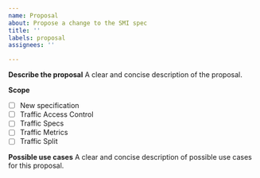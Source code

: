```yaml
---
name: Proposal
about: Propose a change to the SMI spec
title: ''
labels: proposal
assignees: ''

---
```


**Describe the proposal**
A clear and concise description of the proposal.

**Scope**
- [ ] New specification
- [ ] Traffic Access Control
- [ ] Traffic Specs
- [ ] Traffic Metrics
- [ ] Traffic Split

**Possible use cases**
A clear and concise description of possible use cases for this proposal.
